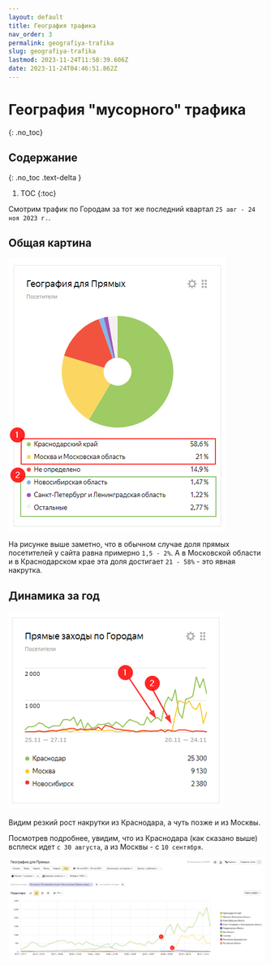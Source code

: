 ```yaml
---
layout: default
title: География трафика
nav_order: 3
permalink: geografiya-trafika
slug: geografiya-trafika
lastmod: 2023-11-24T11:58:39.606Z
date: 2023-11-24T04:46:51.862Z
---
```




# География "мусорного" трафика
{: .no_toc}

## Содержание
{: .no_toc .text-delta }

1. TOC
{:toc}

Смотрим трафик по Городам за тот же последний квартал `25 авг - 24 ноя 2023 г.`.

## Общая картина

![](/assets/images/2023-11-24%2017_07_51-Window.png)

На рисунке выше заметно, что в обычном случае доля прямых посетителей у сайта равна примерно `1,5 - 2%`. А в Московской области и в Краснодарском крае эта доля достигает `21 - 58%` - это явная накрутка.

## Динамика за год

![](/assets/images/2023-11-24%2017_20_36-Window.png)

Видим резкий рост накрутки из Краснодара, а чуть позже и из Москвы.

Посмотрев подробнее, увидим, что из Краснодара (как сказано выше) всплеск идет `с 30 августа`, а из Москвы - с `10 сентября`.

![](/assets/images/2023-11-24%2017_24_20-Window.png)